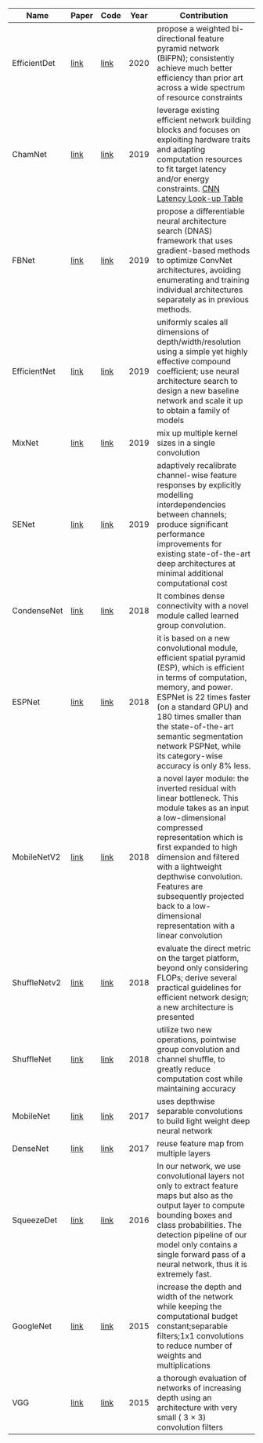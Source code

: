 

|Name   | Paper  |  Code   | Year | Contribution |
|---|---|---|---|---|
| EfficientDet | [link](https://arxiv.org/abs/1911.09070) | [link](https://github.com/google/automl/tree/master/efficientdet) | 2020 | propose a weighted bi-directional feature pyramid network (BiFPN); consistently achieve much better efficiency than prior art across a wide spectrum of resource constraints |
| ChamNet | [link](http://openaccess.thecvf.com/content_CVPR_2019/papers/Dai_ChamNet_Towards_Efficient_Network_Design_Through_Platform-Aware_Model_Adaptation_CVPR_2019_paper.pdf) | [link](https://github.com/facebookresearch/mobile-vision) | 2019 | leverage existing efficient network building blocks and focuses on exploiting hardware traits and adapting computation resources to fit target latency and/or energy constraints. [CNN Latency Look-up Table](https://github.com/facebookresearch/mobile-vision/tree/master/runtime_lut) |
| FBNet | [link](http://openaccess.thecvf.com/content_CVPR_2019/html/Wu_FBNet_Hardware-Aware_Efficient_ConvNet_Design_via_Differentiable_Neural_Architecture_Search_CVPR_2019_paper.html) | [link](https://github.com/facebookresearch/mobile-vision) | 2019 | propose a differentiable neural architecture search (DNAS) framework that uses gradient-based methods to optimize ConvNet architectures, avoiding enumerating and training individual architectures separately as in previous methods. |
| EfficientNet | [link](https://arxiv.org/abs/1905.11946) | [link](https://github.com/lukemelas/EfficientNet-PyTorch) | 2019 | uniformly scales all dimensions of depth/width/resolution using a simple yet highly effective compound coefficient; use neural architecture search to design a new baseline network and scale it up to obtain a family of models |
| MixNet | [link](https://bmvc2019.org/wp-content/uploads/papers/0583-paper.pdf) | [link](https://github.com/romulus0914/MixNet-PyTorch) | 2019 | mix up multiple kernel sizes in a single convolution |
| SENet | [link](http://openaccess.thecvf.com/content_cvpr_2018/html/Hu_Squeeze-and-Excitation_Networks_CVPR_2018_paper.html) | [link](https://github.com/moskomule/senet.pytorch) | 2019 | adaptively recalibrate channel-wise feature responses by explicitly modelling interdependencies between channels; produce significant performance improvements for existing state-of-the-art deep architectures at minimal additional computational cost |
| CondenseNet | [link](http://openaccess.thecvf.com/content_cvpr_2018/papers/Huang_CondenseNet_An_Efficient_CVPR_2018_paper.pdf) | [link](https://github.com/ShichenLiu/CondenseNet) | 2018 | It combines dense connectivity with a novel module called learned group convolution. |
| ESPNet | [link](http://openaccess.thecvf.com/content_ECCV_2018/papers/Sachin_Mehta_ESPNet_Efficient_Spatial_ECCV_2018_paper.pdf) | [link](https://sacmehta.github.io/ESPNet/) | 2018 | it is based on a new convolutional module, efficient spatial pyramid (ESP), which is efficient in terms of computation, memory, and power. ESPNet is 22 times faster (on a standard GPU) and 180 times smaller than the state-of-the-art semantic segmentation network PSPNet, while its category-wise accuracy is only 8% less. |
| MobileNetV2 | [link](http://openaccess.thecvf.com/content_cvpr_2018/papers/Sandler_MobileNetV2_Inverted_Residuals_CVPR_2018_paper.pdf) | [link](https://pytorch.org/hub/pytorch_vision_mobilenet_v2/) | 2018 | a novel layer module: the inverted residual with linear bottleneck. This module takes as an input a low-dimensional compressed representation which is first expanded to high dimension and filtered with a lightweight depthwise convolution. Features are subsequently projected back to a low-dimensional representation with a linear convolution |
| ShuffleNetv2 | [link](http://openaccess.thecvf.com/content_ECCV_2018/papers/Ningning_Light-weight_CNN_Architecture_ECCV_2018_paper.pdf) | [link](https://pytorch.org/hub/pytorch_vision_shufflenet_v2/) | 2018 | evaluate the direct metric on the target platform, beyond only considering FLOPs; derive several practical guidelines for efficient network design; a new architecture is presented |
|ShuffleNet | [link](http://openaccess.thecvf.com/content_cvpr_2018/html/Zhang_ShuffleNet_An_Extremely_CVPR_2018_paper.html) | [link](https://github.com/kuangliu/pytorch-cifar/blob/master/models/shufflenet.py) | 2018 | utilize two new operations, pointwise group convolution and channel shuffle, to greatly reduce computation cost while maintaining accuracy |
| MobileNet | [link](https://arxiv.org/abs/1704.04861) | [link](https://github.com/pytorch/vision/blob/master/torchvision/models/mobilenet.py) | 2017 | uses depthwise separable convolutions to build light weight deep neural network |
| DenseNet | [link](https://arxiv.org/pdf/1608.06993.pdf) | [link](https://github.com/liuzhuang13/DenseNet) | 2017 | reuse feature map from multiple layers |
| SqueezeDet | [link](https://arxiv.org/abs/1612.01051) | [link](https://github.com/QiuJueqin/SqueezeDet-PyTorch) | 2016 | In our network, we use convolutional layers not only to extract feature maps but also as the output layer to compute bounding boxes and class probabilities. The detection pipeline of our model only contains a single forward pass of a neural network, thus it is extremely fast. |
|GoogleNet    | [link](http://openaccess.thecvf.com/content_cvpr_2015/html/Szegedy_Going_Deeper_With_2015_CVPR_paper.html) | [link](https://pytorch.org/hub/pytorch_vision_googlenet/)  |2015   | increase the depth and width of the network while keeping the computational budget constant;separable filters;1x1 convolutions to reduce number of weights and multiplications |
| VGG | [link](https://arxiv.org/pdf/1409.1556.pdf) | [link](https://github.com/pytorch/vision/blob/master/torchvision/models/vgg.py) | 2015 | a thorough evaluation of networks of increasing depth using an architecture with very small ( 3 × 3) convolution filters |

